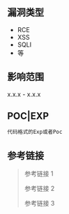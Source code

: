 ## 漏洞类型

- RCE
- XSS
- SQLI
- 等

## 影响范围

x.x.x - x.x.x

## POC|EXP

```txt
代码格式的Exp或者Poc
```

## 参考链接


> 参考链接 1
>
> 参考链接 2
>
> 参考链接 3